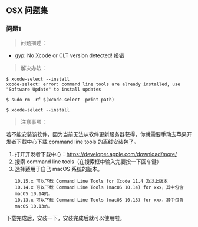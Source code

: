 ## OSX 问题集

### 问题1
> 问题描述：

* gyp: No Xcode or CLT version detected! 报错

> 解决办法：
```shell
$ xcode-select --install
xcode-select: error: command line tools are already installed, use "Software Update" to install updates

$ sudo rm -rf $(xcode-select -print-path)

$ xcode-select --install
```
> 注意事项：

若不能安装该软件，因为当前无法从软件更新服务器获得，你就需要手动去苹果开发者下载中心下载 command line tools 的离线安装包了。

1. 打开开发者下载中心：https://developer.apple.com/download/more/
2. 搜索 command line tools（在搜索框中输入完要按一下回车键）
3. 选择适用于自己 macOS 系统的版本。
    ```
    10.15.x 可以下载 Command Line Tools for Xcode 11.4 及以上版本
    10.14.x 可以下载 Command Line Tools (macOS 10.14) for xxx，其中包含 macOS 10.14的。
    10.13.x 可以下载 Command Line Tools (macOS 10.13) for xxx，其中包含 macOS 10.13的。
    ```
下载完成后，安装一下，安装完成后就可以使用啦。